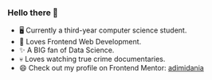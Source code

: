 ### Hello there 👋 

- 🖥️ Currently a third-year computer science student.
- 🖤 Loves Frontend Web Development.
- ✨ A BIG fan of Data Science.
- 💀 Loves watching true crime documentaries.
- 😄 Check out my profile on Frontend Mentor: [adimidania](https://www.frontendmentor.io/profile/adimidania)
